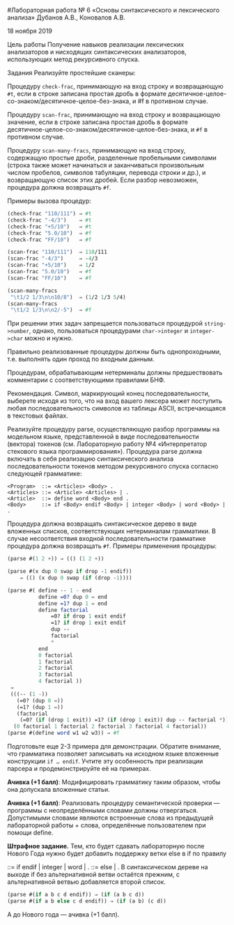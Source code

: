 #Лабораторная работа № 6 «Основы синтаксического и лексического анализа»
Дубанов А.В., Коновалов А.В.

18 ноября 2019

Цель работы
Получение навыков реализации лексических анализаторов и нисходящих синтаксических анализаторов, использующих метод рекурсивного спуска.

Задания
Реализуйте простейшие сканеры:

Процедуру ```check-frac```, принимающую на вход строку и возвращающую ```#t```, если в строке записана простая дробь в формате десятичное-целое-со-знаком/десятичное-целое-без-знака, и #f в противном случае.

Процедуру ```scan-frac```, принимающую на вход строку и возвращающую значение, если в строке записана простая дробь в формате десятичное-целое-со-знаком/десятичное-целое-без-знака, и ```#f``` в противном случае.

Процедуру ```scan-many-fracs```, принимающую на вход строку, содержащую простые дроби, разделенные пробельными символами (строка также может начинаться и заканчиваться произвольным числом пробелов, символов табуляции, перевода строки и др.), и возвращающую список этих дробей. Если разбор невозможен, процедура должна возвращать ```#f```.

Примеры вызова процедур:
```scheme
(check-frac "110/111") ⇒ #t
(check-frac "-4/3")    ⇒ #t
(check-frac "+5/10")   ⇒ #t
(check-frac "5.0/10")  ⇒ #f
(check-frac "FF/10")   ⇒ #f

(scan-frac "110/111")  ⇒ 110/111
(scan-frac "-4/3")     ⇒ -4/3
(scan-frac "+5/10")    ⇒ 1/2
(scan-frac "5.0/10")   ⇒ #f
(scan-frac "FF/10")    ⇒ #f

(scan-many-fracs
 "\t1/2 1/3\n\n10/8")  ⇒ (1/2 1/3 5/4)
(scan-many-fracs
 "\t1/2 1/3\n\n2/-5")  ⇒ #f
```
При решении этих задач запрещается пользоваться процедурой ```string->number```, однако, пользоваться процедурами ```char->integer``` и ```integer->char``` можно и нужно.

Правильно реализованные процедуры должны быть однопроходными, т.е. выполнять один проход по входным данным.

Процедурам, обрабатывающим нетерминалы должны предшествовать комментарии с соответствующими правилами БНФ.

Рекомендация. Символ, маркирующий конец последовательности, выберете исходя из того, что на вход вашего лексера может поступить любая последовательность символов из таблицы ASCII, встречающаяся в текстовых файлах.

Реализуйте процедуру parse, осуществляющую разбор программы на модельном языке, представленной в виде последовательности (вектора) токенов (см. Лабораторную работу №4 «Интерпретатор стекового языка программирования»). Процедура parse должна включать в себя реализацию синтаксического анализа последовательности токенов методом рекурсивного спуска согласно следующей грамматикe:
```
<Program>  ::= <Articles> <Body> .
<Articles> ::= <Article> <Articles> | .
<Article>  ::= define word <Body> end .
<Body>     ::= if <Body> endif <Body> | integer <Body> | word <Body> | .
```
Процедура должна возвращать синтаксическое дерево в виде вложенных списков, соответствующих нетерминалам грамматики. В случае несоответствия входной последовательности грамматике процедура должна возвращать ```#f```. Примеры применения процедуры:

```scheme
(parse #(1 2 +)) ⇒ (() (1 2 +))

(parse #(x dup 0 swap if drop -1 endif))
    ⇒ (() (x dup 0 swap (if (drop -1))))

(parse #( define -- 1 - end
          define =0? dup 0 = end
          define =1? dup 1 = end
          define factorial
              =0? if drop 1 exit endif
              =1? if drop 1 exit endif
              dup --
              factorial
              *
          end
          0 factorial
          1 factorial
          2 factorial
          3 factorial
          4 factorial ))
 ⇒
 (((-- (1 -))
   (=0? (dup 0 =))
   (=1? (dup 1 =))
   (factorial
    (=0? (if (drop 1 exit)) =1? (if (drop 1 exit)) dup -- factorial *)))
  (0 factorial 1 factorial 2 factorial 3 factorial 4 factorial))
(parse #(define word w1 w2 w3)) ⇒ #f
```

Подготовьте еще 2-3 примера для демонстрации. Обратите внимание, что грамматика позволяет записывать на исходном языке вложенные конструкции ```if … endif```. Учтите эту особенность при реализации парсера и продемонстрируйте её на примерах.

**Ачивка (+1 балл)**: Модифицировать грамматику таким образом, чтобы она допускала вложенные статьи.

**Ачивка (+1 балл)**: Реализовать процедуру семантической проверки — программы с неопределёнными словами должны отвергаться. Допустимыми словами являются встроенные слова из предыдущей лабораторной работы + слова, определённые пользователем при помощи define.

**Штрафное задание.** Тем, кто будет сдавать лабораторную после Нового Года нужно будет добавить поддержку ветки else в if по правилу

<Body> ::= if <Body> <ElsePart> endif <Body>
       | integer <Body> | word <Body> | .
<ElsePart> ::= else <Body> | .
В синтаксическом дереве на выходе if без альтернативной ветви остаётся прежним, с альтернативной ветвью добавляется второй список.

```scheme
(parse #(if a b c d endif)) ⇒ (if (a b c d))
(parse #(if a b else c d endif)) ⇒ (if (a b) (c d))
```

А до Нового года — ачивка (+1 балл).
